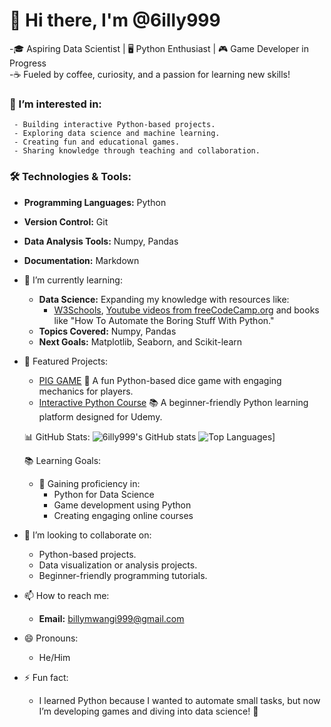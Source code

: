 # 👋 Hi there, I'm @6illy999
  -🎓 Aspiring Data Scientist | 🖥️ Python Enthusiast | 🎮 Game Developer in Progress  
  -☕ Fueled by coffee, curiosity, and a passion for learning new skills!

### 👀 I’m interested in:
     - Building interactive Python-based projects.
     - Exploring data science and machine learning.
     - Creating fun and educational games.
     - Sharing knowledge through teaching and collaboration.
  
  ### 🛠️ Technologies & Tools: 
  - **Programming Languages:** Python
  - **Version Control:** Git
  - **Data Analysis Tools:** Numpy, Pandas
  - **Documentation:** Markdown 
       
- 🌱 I’m currently learning:
     - **Data Science:** Expanding my knowledge with resources like:
          - [W3Schools](https://www.w3schools.com/), [Youtube videos from freeCodeCamp.org](https://youtu.be/GPVsHOlRBBI?si=rSUTmpV_rTKPskIp) and books like "How To Automate the Boring Stuff With 
            Python."
     - **Topics Covered:** Numpy, Pandas  
     - **Next Goals:** Matplotlib, Seaborn, and Scikit-learn
  
- 🌟 Featured Projects:
     - [PIG GAME](https://github.com/6illy999/PIG_GAME)
      🎲 A fun Python-based dice game with engaging mechanics for players.
     - [Interactive Python Course](https://github.com/6illy999/PythonCourse)
      📚 A beginner-friendly Python learning platform designed for Udemy.
  
  📊 GitHub Stats:
    ![6illy999's GitHub stats](https://github-readme-stats.vercel.app/api?username=6illy999&show_icons=true&theme=radical)
    ![Top Languages](https://github-readme-stats.vercel.app/api/top-langs/?username=6illy999&layout=compact&theme=radical)]
  
  📚 Learning Goals:
    - 🚀 Gaining proficiency in:
      - Python for Data Science
      - Game development using Python
      - Creating engaging online courses
  
- 💞️ I’m looking to collaborate on:
     - Python-based projects.
     - Data visualization or analysis projects.
     - Beginner-friendly programming tutorials.
        
- 📫 How to reach me:
    - **Email:** [billymwangi999@gmail.com](mailto:billymwangi999@gmail.com)
  
- 😄 Pronouns:
  - He/Him
  
- ⚡ Fun fact:
  - I learned Python because I wanted to automate small tasks, but now I’m developing games and diving into data science! 🚀

<!---
6illy999/6illy999 is a ✨ special ✨ repository because its `README.md` (this file) appears on your GitHub profile.
You can click the Preview link to take a look at your changes.
--->

